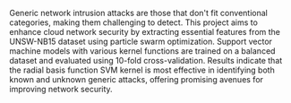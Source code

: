 Generic network intrusion attacks are those that don't fit conventional categories, making them challenging to detect. This project aims to enhance cloud network security by extracting essential features from the UNSW-NB15 dataset using particle swarm optimization. Support vector machine models with various kernel functions are trained on a balanced dataset and evaluated using 10-fold cross-validation. Results indicate that the radial basis function SVM kernel is most effective in identifying both known and unknown generic attacks, offering promising avenues for improving network security.

